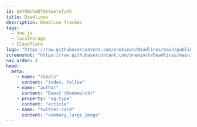 ```yaml
---
id: bmYRMchdQ79b4wetoTzAV
title: Deadlines
description: Deadline Tracker
tags:
  - Vue.js
  - localForage
  - Cloudflare
logo: "https://raw.githubusercontent.com/oneminch/Deadlines/main/public/logo.png"
screenshot: "https://raw.githubusercontent.com/oneminch/Deadlines/main/public/screenshot.png"
nav_order: 2
head:
  meta:
    - name: "robots"
      content: "index, follow"
    - name: "author"
      content: "Dawit (@oneminch)"
    - property: "og:type"
      content: "article"
    - name: "twitter:card"
      content: "summary_large_image"
---
```


<!--
Title
Short Desc
Logo
Long Desc / Overview
Screenshot
navOrder
Tags
 -->
